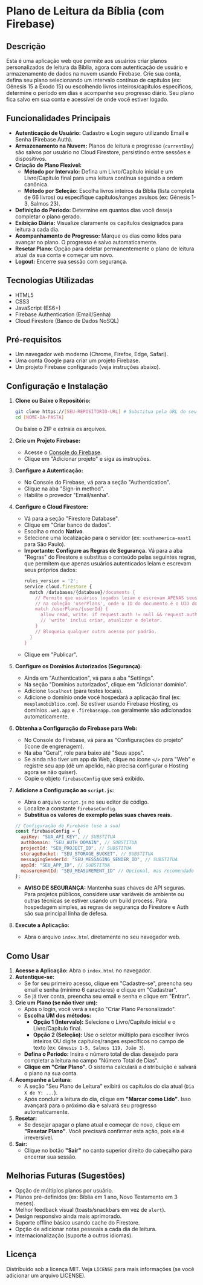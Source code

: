 # Plano de Leitura da Bíblia (com Firebase)

## Descrição
Esta é uma aplicação web que permite aos usuários criar planos personalizados de leitura da Bíblia, agora com autenticação de usuário e armazenamento de dados na nuvem usando Firebase. Crie sua conta, defina seu plano selecionando um intervalo contínuo de capítulos (ex: Gênesis 15 a Êxodo 15) ou escolhendo livros inteiros/capítulos específicos, determine o período em dias e acompanhe seu progresso diário. Seu plano fica salvo em sua conta e acessível de onde você estiver logado.

## Funcionalidades Principais
-   **Autenticação de Usuário:** Cadastro e Login seguro utilizando Email e Senha (Firebase Auth).
-   **Armazenamento na Nuvem:** Planos de leitura e progresso (`currentDay`) são salvos por usuário no Cloud Firestore, persistindo entre sessões e dispositivos.
-   **Criação de Plano Flexível:**
    -   **Método por Intervalo:** Defina um Livro/Capítulo inicial e um Livro/Capítulo final para uma leitura contínua seguindo a ordem canônica.
    -   **Método por Seleção:** Escolha livros inteiros da Bíblia (lista completa de 66 livros) ou especifique capítulos/ranges avulsos (ex: Gênesis 1-3, Salmos 23).
-   **Definição do Período:** Determine em quantos dias você deseja completar o plano gerado.
-   **Exibição Diária:** Visualize claramente os capítulos designados para leitura a cada dia.
-   **Acompanhamento de Progresso:** Marque os dias como lidos para avançar no plano. O progresso é salvo automaticamente.
-   **Resetar Plano:** Opção para deletar permanentemente o plano de leitura atual da sua conta e começar um novo.
-   **Logout:** Encerre sua sessão com segurança.

## Tecnologias Utilizadas
-   HTML5
-   CSS3
-   JavaScript (ES6+)
-   Firebase Authentication (Email/Senha)
-   Cloud Firestore (Banco de Dados NoSQL)

## Pré-requisitos
-   Um navegador web moderno (Chrome, Firefox, Edge, Safari).
-   Uma conta Google para criar um projeto Firebase.
-   Um projeto Firebase configurado (veja instruções abaixo).

## Configuração e Instalação

1.  **Clone ou Baixe o Repositório:**
    ```bash
    git clone https://[SEU-REPOSITORIO-URL] # Substitua pela URL do seu repo
    cd [NOME-DA-PASTA]
    ```
    Ou baixe o ZIP e extraia os arquivos.

2.  **Crie um Projeto Firebase:**
    -   Acesse o [Console do Firebase](https://console.firebase.google.com/).
    -   Clique em "Adicionar projeto" e siga as instruções.

3.  **Configure a Autenticação:**
    -   No Console do Firebase, vá para a seção "Authentication".
    -   Clique na aba "Sign-in method".
    -   Habilite o provedor "Email/senha".

4.  **Configure o Cloud Firestore:**
    -   Vá para a seção "Firestore Database".
    -   Clique em "Criar banco de dados".
    -   Escolha o modo **Nativo**.
    -   Selecione uma localização para o servidor (ex: `southamerica-east1` para São Paulo).
    -   **Importante: Configure as Regras de Segurança.** Vá para a aba "Regras" do Firestore e substitua o conteúdo pelas seguintes regras, que permitem que apenas usuários autenticados leiam e escrevam seus próprios dados:
        ```js
        rules_version = '2';
        service cloud.firestore {
          match /databases/{database}/documents {
            // Permite que usuários logados leiam e escrevam APENAS seus próprios documentos
            // na coleção 'userPlans', onde o ID do documento é o UID do usuário.
            match /userPlans/{userId} {
              allow read, write: if request.auth != null && request.auth.uid == userId;
              // 'write' inclui criar, atualizar e deletar.
            }
            // Bloqueia qualquer outro acesso por padrão.
          }
        }
        ```
    -   Clique em "Publicar".

5.  **Configure os Domínios Autorizados (Segurança):**
    -   Ainda em "Authentication", vá para a aba "Settings".
    -   Na seção "Domínios autorizados", clique em "Adicionar domínio".
    -   Adicione `localhost` (para testes locais).
    -   Adicione o domínio onde você hospedará a aplicação final (ex: `meuplanobiblico.com`). Se estiver usando Firebase Hosting, os domínios `.web.app` e `.firebaseapp.com` geralmente são adicionados automaticamente.

6.  **Obtenha a Configuração do Firebase para Web:**
    -   No Console do Firebase, vá para as "Configurações do projeto" (ícone de engrenagem).
    -   Na aba "Geral", role para baixo até "Seus apps".
    -   Se ainda não tiver um app da Web, clique no ícone `</>` para "Web" e registre seu app (dê um apelido, não precisa configurar o Hosting agora se não quiser).
    -   Copie o objeto `firebaseConfig` que será exibido.

7.  **Adicione a Configuração ao `script.js`:**
    -   Abra o arquivo `script.js` no seu editor de código.
    -   Localize a constante `firebaseConfig`.
    -   **Substitua os valores de exemplo pelas suas chaves reais.**
    ```javascript
    // Configuração do Firebase (use a sua)
    const firebaseConfig = {
      apiKey: "SUA_API_KEY", // SUBSTITUA
      authDomain: "SEU_AUTH_DOMAIN", // SUBSTITUA
      projectId: "SEU_PROJECT_ID", // SUBSTITUA
      storageBucket: "SEU_STORAGE_BUCKET", // SUBSTITUA
      messagingSenderId: "SEU_MESSAGING_SENDER_ID", // SUBSTITUA
      appId: "SEU_APP_ID", // SUBSTITUA
      measurementId: "SEU_MEASUREMENT_ID" // Opcional, mas recomendado se existir
    };
    ```
    -   **AVISO DE SEGURANÇA:** Mantenha suas chaves de API seguras. Para projetos públicos, considere usar variáveis de ambiente ou outras técnicas se estiver usando um build process. Para hospedagem simples, as regras de segurança do Firestore e Auth são sua principal linha de defesa.

8.  **Execute a Aplicação:**
    -   Abra o arquivo `index.html` diretamente no seu navegador web.

## Como Usar

1.  **Acesse a Aplicação:** Abra o `index.html` no navegador.
2.  **Autentique-se:**
    -   Se for seu primeiro acesso, clique em "Cadastre-se", preencha seu email e senha (mínimo 6 caracteres) e clique em "Cadastrar".
    -   Se já tiver conta, preencha seu email e senha e clique em "Entrar".
3.  **Crie um Plano (se não tiver um):**
    -   Após o login, você verá a seção "Criar Plano Personalizado".
    -   **Escolha UM dos métodos:**
        -   **Opção 1 (Intervalo):** Selecione o Livro/Capítulo inicial e o Livro/Capítulo final.
        -   **Opção 2 (Seleção):** Use o seletor múltiplo para escolher livros inteiros OU digite capítulos/ranges específicos no campo de texto (ex: `Gênesis 1-5, Salmos 119, João 3`).
    -   **Defina o Período:** Insira o número total de dias desejado para completar a leitura no campo "Número Total de Dias".
    -   **Clique em "Criar Plano".** O sistema calculará a distribuição e salvará o plano na sua conta.
4.  **Acompanhe a Leitura:**
    -   A seção "Seu Plano de Leitura" exibirá os capítulos do dia atual (`Dia X de Y: ...`).
    -   Após concluir a leitura do dia, clique em **"Marcar como Lido"**. Isso avançará para o próximo dia e salvará seu progresso automaticamente.
5.  **Resetar:**
    -   Se desejar apagar o plano atual e começar de novo, clique em **"Resetar Plano"**. Você precisará confirmar esta ação, pois ela é irreversível.
6.  **Sair:**
    -   Clique no botão **"Sair"** no canto superior direito do cabeçalho para encerrar sua sessão.

## Melhorias Futuras (Sugestões)
-   Opção de múltiplos planos por usuário.
-   Planos pré-definidos (ex: Bíblia em 1 ano, Novo Testamento em 3 meses).
-   Melhor feedback visual (toasts/snackbars em vez de `alert`).
-   Design responsivo ainda mais aprimorado.
-   Suporte offline básico usando cache do Firestore.
-   Opção de adicionar notas pessoais a cada dia de leitura.
-   Internacionalização (suporte a outros idiomas).

## Licença
Distribuído sob a licença MIT. Veja `LICENSE` para mais informações (se você adicionar um arquivo LICENSE).
